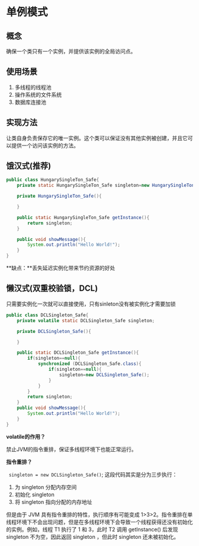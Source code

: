# 单例模式

## 概念
确保一个类只有一个实例，并提供该实例的全局访问点。

## 使用场景
1. 多线程的线程池
2. 操作系统的文件系统
3. 数据库连接池

## 实现方法
让类自身负责保存它的唯一实例。这个类可以保证没有其他实例被创建，并且它可以提供一个访问该实例的方法。

## 饿汉式(推荐)
```java
public class HungarySingleTon_Safe{
    private static HungarySingleTon_Safe singleton=new HungarySingleTon_Safe();

    private HungarySingleTon_Safe(){

    }

    public static HungarySingleTon_Safe getInstance(){
        return singleton;
    }

    public void showMessage(){
        System.out.println("Hello World!");
    }
}
```

**缺点：**丢失延迟实例化带来节约资源的好处
## 懒汉式(双重校验锁，DCL)
只需要实例化一次就可以直接使用，只有sinleton没有被实例化才需要加锁
```java
public class DCLSingleton_Safe{
    private volatile static DCLSingleton_Safe singleton;

    private DCLSingleton_Safe(){

    }

    public static DCLSingleton_Safe getInstance(){
        if(singleton==null){
            synchronized (DCLSingleton_Safe.class){
                if(singleton==null){
                    singleton=new DCLSingleton_Safe();
                }
            }
        }
        return singleton;
    }
    public void showMessage(){
        System.out.println("Hello World!");
    }
}
```
**volatile的作用？**

禁止JVM的指令重排，保证多线程环境下也能正常运行。

**指令重排？**

` singleton = new DCLSingleton_Safe()`; 这段代码其实是分为三步执行：

1. 为 singleton 分配内存空间
2. 初始化 singleton
3. 将 singleton 指向分配的内存地址

但是由于 JVM 具有指令重排的特性，执行顺序有可能变成 1>3>2。指令重排在单线程环境下不会出现问题，但是在多线程环境下会导致一个线程获得还没有初始化的实例。例如，线程 T1 执行了 1 和 3，此时 T2 调用 getInstance() 后发现 singleton 不为空，因此返回 singleton ，但此时 singleton 还未被初始化。

